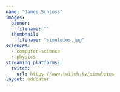 ```yaml
---
name: "James Schloss"
images:
  banner:
    filename: ""
  thumbnail:
    filename: "simuleios.jpg"
sciences:
  - computer-science
  - physics
streaming_platforms:
  twitch:
    url: https://www.twitch.tv/simuleios
layout: educator
---
```

